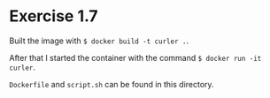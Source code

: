 # Exercise 1.7

Built the image with `$ docker build -t curler .`.

After that I started the container with the command `$ docker run -it curler`.


`Dockerfile` and `script.sh` can be found in this directory.

